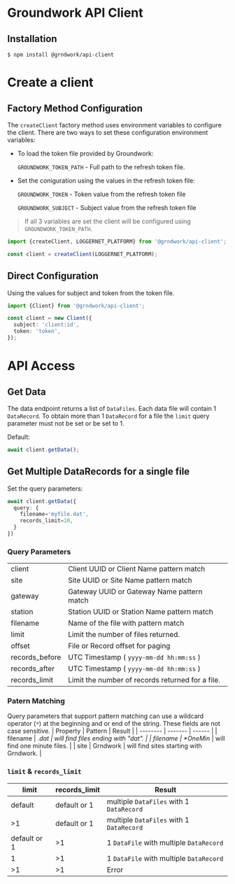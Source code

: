# Groundwork API Client
## Installation
```
$ npm install @grndwork/api-client
```

# Create a client
## Factory Method Configuration
The `createClient` factory method uses environment variables to configure the client. There are two ways to set these configuration environment variables:
- To load the token file provided by Groundwork:

  `GROUNDWORK_TOKEN_PATH` - Full path to the refresh token file.

- Set the coniguration using the values in the refresh token file:

  `GROUNDWORK_TOKEN` - Token value from the refresh token file

  `GROUNDWORK_SUBJECT` - Subject value from the refresh token file
> If all 3 variables are set the client will be configured using `GROUNDWORK_TOKEN_PATH`.

```ts
import {createClient, LOGGERNET_PLATFORM} from '@grndwork/api-client';

const client = createClient(LOGGERNET_PLATFORM);
```

## Direct Configuration
Using the values for subject and token from the token file.
```ts
import {Client} from '@grndwork/api-client';

const client = new Client({
  subject: 'client:id',
  token: 'token',
});
```

# API Access
## Get Data
The data endpoint returns a list of `DataFiles`. Each data file will contain 1 `DataRecord`. To obtain more than 1 `DataRecord` for a file the `limit` query parameter must not be set or be set to 1.

Default:
```ts
await client.getData();
```

## Get Multiple DataRecords for a single file
  Set the query parameters:
```ts
await client.getData({
  query: {
    filename='myfile.dat',
    records_limit=10,
  }
})
```

### Query Parameters
  |  |  |
  |---|---|
  | client | Client UUID or Client Name pattern match |
  | site | Site UUID or Site Name pattern match |
  | gateway | Gateway UUID or Gateway Name pattern match |
  | station |  Station UUID or Station Name pattern match |
  | filename | Name of the file with pattern match |
  | limit | Limit the number of files returned. |
  | offset | File or Record offset for paging |
  | records_before | UTC Timestamp ( `yyyy-mm-dd hh:mm:ss` ) |
  | records_after | UTC Timestamp ( `yyyy-mm-dd hh:mm:ss` ) |
  | records_limit | Limit the number of records returned for a file.

### Patern Matching
  Query parameters that support pattern matching can use a wildcard operator (`*`) at the beginning and or end of the string. These fields are not case sensitive.
  | Property | Pattern | Result |
  | -------- | ------- | ------ |
  | filename | *.dat | will find files ending with "dat". |
  | filename | \*OneMin* | will find one minute files. |
  | site | Grndwork | will find sites starting with Grndwork. |

### `limit` & `records_limit`
| limit | records_limit | Result |
| --- | --- | --- |
| default | default or 1 | multiple `DataFiles` with 1 `DataRecord`|
| >1 | default or 1 | multiple `DataFiles` with 1 `DataRecord` |
| default or 1 | >1 | 1 `DataFile` with multiple `DataRecord`|
| 1 | >1 | 1 `DataFile` with multiple `DataRecord`|
| >1 | >1 | Error






